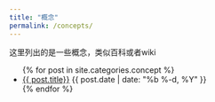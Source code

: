 ```yaml
---
title: "概念"
permalink: /concepts/
---
```


这里列出的是一些概念，类似百科或者wiki

<ul class="myposts">
{% for post in site.categories.concept %}
    <li><a href="{{ site.baseurl }}{{ post.url }}">{{ post.title}}</a>
    <span class="postDate">{{ post.date | date: "%b %-d, %Y" }}</span>
    </li>
{% endfor %}
</ul>
